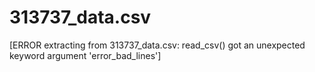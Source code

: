 # 313737_data.csv
[ERROR extracting from 313737_data.csv: read_csv() got an unexpected keyword argument  'error_bad_lines']
